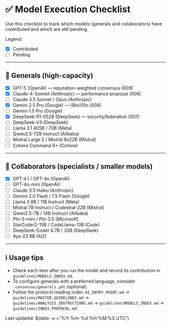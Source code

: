 # ✅ Model Execution Checklist

Use this checklist to track which models (generals and collaborators) have contributed and which are still pending.

Legend:
- [x] Contributed
- [ ] Pending

---

## 🧠 Generals (high-capacity)
- [x] GPT-5 (OpenAI) — reputation-weighted consensus (009)
- [x] Claude-4-Sonnet (Anthropic) — performance proposal (006)
- [ ] Claude 3.5 Sonnet / Opus (Anthropic)
- [x] Gemini 2.5 Pro (Google) — i18n/l10n (008)
- [ ] Gemini 1.5 Pro (Google)
- [x] DeepSeek-R1-0528 (DeepSeek) — security/federation (007)
- [ ] DeepSeek-V3 (DeepSeek)
- [ ] Llama 3.1 405B / 70B (Meta)
- [ ] Qwen2.5-72B Instruct (Alibaba)
- [ ] Mistral Large 2 / Mixtral 8x22B (Mistral)
- [ ] Cohere Command R+ (Cohere)

---

## 🧩 Collaborators (specialists / smaller models)
- [x] GPT-4.1 / GPT-4o (OpenAI)
- [ ] GPT-4o-mini (OpenAI)
- [ ] Claude 3.5 Haiku (Anthropic)
- [ ] Gemini 2.0 Flash / 1.5 Flash (Google)
- [ ] Llama 3 8B / 11B Instruct (Meta)
- [ ] Mistral 7B Instruct / Codestral-22B (Mistral)
- [ ] Qwen2.5-7B / 14B Instruct (Alibaba)
- [ ] Phi-3-mini / Phi-3.5 (Microsoft)
- [ ] StarCoder2-15B / CodeLlama-13B (Code)
- [ ] DeepSeek-Coder 6.7B / 33B (DeepSeek)
- [ ] Aya-23 8B (AI2)

---

## ℹ️ Usage tips
- Check each item after you run the model and record its contribution in `guidelines/MODELS_INDEX.md`.
- To configure generals with a preferred language, consider `.consensus/generals.yml` (optional).
- Follow the protocol reading order: `AI_ENTRY_POINT.md` → `guidelines/MASTER_GUIDELINES.md` → `guidelines/ANALYSIS_INSTRUCTIONS.md` → `guidelines/MODELS_INDEX.md` → `guidelines/INDEX_PROTOCOL.md`.

Last updated: $(date -u +"%Y-%m-%d %H:%M:%S UTC")

